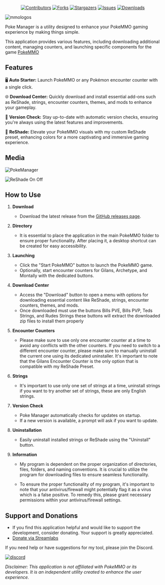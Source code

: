 <div align="center">
   
[![Contributors][contributors-shield]][contributors-url]
[![Forks][forks-shield]][forks-url]
[![Stargazers][stars-shield]][stars-url]
[![Issues][issues-shield]][issues-url]
[![Downloads][downloads-shield]][downloads-url]

</div>

![mmologos](https://github.com/Ryukotsuki/Poke-Manager/assets/50199421/0dce132b-8882-4ca0-9719-43e03903c6e9)

Poke Manager is a utility designed to enhance your PokeMMO gaming experience by making things simple.

This application provides various features, including downloading additional content, managing counters, and launching specific components for the game [PokeMMO](https://pokemmo.com/)


## Features

🖥️ **Auto Starter:** Launch PokeMMO or any Pokémon encounter counter with a single click.

🌐 **Download Center:** Quickly download and install essential add-ons such as ReShade, strings, encounter counters, themes, and mods to enhance your gameplay.

🚀 **Version Check:** Stay up-to-date with automatic version checks, ensuring you're always using the latest features and improvements.

🎨 **ReShade:** Elevate your PokeMMO visuals with my custom ReShade preset, enhancing colors for a more captivating and immersive gaming experience.

## Media
![PokeManager](https://github.com/user-attachments/assets/db59d3b9-f577-4019-a95b-8a0c87948f5a)

![ReShade On Off](https://github.com/Ryukotsuki/PokeMMO-Manager/assets/50199421/2b98cbdf-8b65-4721-9202-f622b64c72fa)


## How to Use

1. **Download**
   - Download the latest release from the [GitHub releases page](https://github.com/Ryukotsuki/PokeMMO-Manager/releases).
 
2. **Directory**
   - It is essential to place the application in the main PokeMMO folder to ensure proper functionality. After placing it, a desktop shortcut can be created for easy accessibility.

3. **Launching**
   - Click the "Start PokeMMO" button to launch the PokeMMO game.
   - Optionally, start encounter counters for Gilans, Archetype, and Montally with the dedicated buttons.

4. **Download Center**
   - Access the "Download" button to open a menu with options for downloading essential content like ReShade, strings, encounter counters, themes, and mods.
   - Once downloaded must use the buttons Bills PVE, Bills PVP, Teds Strings, and Rudes Strings these buttons will extract the downloaded zip files to install them properly
  
 5. **Encounter Counters**
    - Please make sure to use only one encounter counter at a time to avoid any conflicts with the other counters. If you need to switch to a different encounter counter, please make sure to manually uninstall the current one using its dedicated uninstaller. It's important to note that the Gilans Encounter Counter is the only option that is compatible with my ReShade Preset.

 6. **Strings**
    - It's important to use only one set of strings at a time, uninstall strings if you want to try another set of strings, these are only English strings.

7. **Version Check**
   - Poke Manager automatically checks for updates on startup.
   - If a new version is available, a prompt will ask if you want to update.

8. **Uninstallation**
   - Easily uninstall installed strings or ReShade using the "Uninstall" button.
  
9. **Information**
   - My program is dependent on the proper organization of directories, files, folders, and naming conventions. It is crucial to utilize the program for downloading files to ensure seamless functionality.

   - To ensure the proper functionality of my program, it's important to note that your antivirus/firewall might potentially flag it as a virus which is a false positive. To remedy this, please grant necessary permissions within your antivirus/firewall settings.

## Support and Donations
   - If you find this application helpful and would like to support the development, consider donating. Your support is greatly appreciated.
   - [Donate via Streamlabs](https://streamlabs.com/ryukotsukii/tip)

  If you need help or have suggestions for my tool, please join the Discord.
  
 [![discord](https://assets-global.website-files.com/6257adef93867e50d84d30e2/62594fddd654fc29fcc07359_cb48d2a8d4991281d7a6a95d2f58195e.svg)](https://discord.gg/HdfjKbPNc9)

*Disclaimer: This application is not affiliated with PokeMMO or its developers. It is an independent utility created to enhance the user experience.*


[contributors-shield]: https://img.shields.io/github/contributors/Ryukotsuki/Poke-Manager.svg?style=for-the-badge
[contributors-url]: https://github.com/ryukotsuki/poke-manager/graphs/contributors
[downloads-shield]: https://img.shields.io/github/downloads/Ryukotsuki/Poke-Manager/total?style=for-the-badge
[downloads-url]: https://github.com/Ryukotsuki/Poke-Manager/releases
[forks-shield]: https://img.shields.io/github/forks/Ryukotsuki/Poke-Manager.svg?style=for-the-badge
[forks-url]: https://github.com/Ryukotsuki/Poke-Manager/network/members
[stars-shield]: https://img.shields.io/github/stars/Ryukotsuki/Poke-Manager.svg?style=for-the-badge
[stars-url]: https://github.com/Ryukotsuki/Poke-Manager/stargazers
[issues-shield]: https://img.shields.io/github/issues/Ryukotsuki/Poke-Manager.svg?style=for-the-badge
[issues-url]: https://github.com/Ryukotsuki/Poke-Manager/issues

